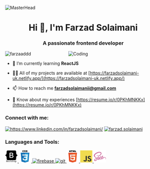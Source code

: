 ![MasterHead](https://s6.uupload.ir/files/6_q6gr.png)
<h1 align="center">Hi 👋, I'm Farzad Solaimani</h1>
<h3 align="center">A passionate frontend developer</h3>
<img align="right" alt="Coding" width="300" src="https://media.tenor.com/Ug6cbVA1ZsMAAAAd/developer.gif">

<p align="left"> <img src="https://komarev.com/ghpvc/?username=farzaaddd&label=Profile%20views&color=0e75b6&style=flat" alt="farzaaddd" /> </p>


- 🌱 I’m currently learning **ReactJS**

- 👨‍💻 All of my projects are available at [https://farzadsolaimani-uk.netlify.app/](https://farzadsolaimani-uk.netlify.app/)

- 📫 How to reach me **farzadsolaimanii@gmail.com**

- 📄 Know about my experiences [https://resume.io/r/0PKhMNKKx](https://resume.io/r/0PKhMNKKx)

<h3 align="left">Connect with me:</h3>
<p align="left">
<a href="https://www.linkedin.com/in/farzadsolaimani/" target="blank"><img align="center" src="https://raw.githubusercontent.com/rahuldkjain/github-profile-readme-generator/master/src/images/icons/Social/linked-in-alt.svg" alt="https://www.linkedin.com/in/farzadsolaimani/" height="30" width="40" /></a>
<a href="https://instagram.com/farzad.solaimani" target="blank"><img align="center" src="https://raw.githubusercontent.com/rahuldkjain/github-profile-readme-generator/master/src/images/icons/Social/instagram.svg" alt="farzad.solaimani" height="30" width="40" /></a>
</p>

<h3 align="left">Languages and Tools:</h3>
<p align="left"> <a href="https://getbootstrap.com" target="_blank" rel="noreferrer"> <img src="https://raw.githubusercontent.com/devicons/devicon/master/icons/bootstrap/bootstrap-plain-wordmark.svg" alt="bootstrap" width="40" height="40"/> </a> <a href="https://www.w3schools.com/css/" target="_blank" rel="noreferrer"> <img src="https://raw.githubusercontent.com/devicons/devicon/master/icons/css3/css3-original-wordmark.svg" alt="css3" width="40" height="40"/> </a> <a href="https://firebase.google.com/" target="_blank" rel="noreferrer"> <img src="https://www.vectorlogo.zone/logos/firebase/firebase-icon.svg" alt="firebase" width="40" height="40"/> </a> <a href="https://git-scm.com/" target="_blank" rel="noreferrer"> <img src="https://www.vectorlogo.zone/logos/git-scm/git-scm-icon.svg" alt="git" width="40" height="40"/> </a> <a href="https://www.w3.org/html/" target="_blank" rel="noreferrer"> <img src="https://raw.githubusercontent.com/devicons/devicon/master/icons/html5/html5-original-wordmark.svg" alt="html5" width="40" height="40"/> </a> <a href="https://developer.mozilla.org/en-US/docs/Web/JavaScript" target="_blank" rel="noreferrer"> <img src="https://raw.githubusercontent.com/devicons/devicon/master/icons/javascript/javascript-original.svg" alt="javascript" width="40" height="40"/> </a> <a href="https://sass-lang.com" target="_blank" rel="noreferrer"> <img src="https://raw.githubusercontent.com/devicons/devicon/master/icons/sass/sass-original.svg" alt="sass" width="40" height="40"/> </a> </p>
